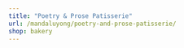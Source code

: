 ```yaml
---
title: "Poetry & Prose Patisserie"
url: /mandaluyong/poetry-and-prose-patisserie/
shop: bakery
---
```


